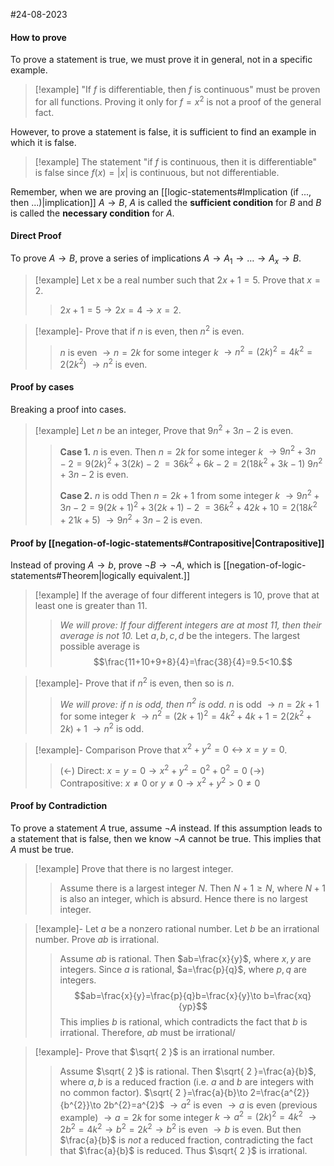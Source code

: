 #24-08-2023

#### How to prove
To prove a statement is true, we must prove it in general, not in a specific example.

>[!example]
>"If $f$ is differentiable, then $f$ is continuous" must be proven for all functions. Proving it only for $f=x^{2}$ is not a proof of the general fact.

However, to prove a statement is false, it is sufficient to find an example in which it is false.

>[!example]
>The statement "if $f$ is continuous, then it is differentiable" is false since $f(x)=|x|$ is continuous, but not differentiable.

Remember, when we are proving an [[logic-statements#Implication (if ..., then ...)|implication]] $A\to B$, $A$ is called the **sufficient condition** for $B$ and $B$ is called the **necessary condition** for $A$.

#### Direct Proof
To prove $A\to B$, prove a series of implications $A\to A_{1}\to\dots\to A_{x}\to B$.

>[!example]
>Let x be a real number such that $2x+1=5$. Prove that $x=2$.
>>$2x+1=5\to 2x=4\to x=2$.
>>

>[!example]-
>Prove that if $n$ is even, then $n^{2}$ is even.
>>$n$ is even $\to n=2k$ for some integer $k$
>>$\to n^{2}=(2k)^{2}=4k^{2}=2(2k^{2})$
>>$\to n^{2}$ is even.


#### Proof by cases
Breaking a proof into cases.

>[!example]
>Let $n$ be an integer, Prove that $9n^{2}+3n-2$ is even.
>>**Case 1.** $n$ is even.
>>Then $n=2k$ for some integer $k$
>>$\to 9n^{2}+3n-2=9(2k)^{2}+3(2k)-2$
>>$=36k^{2}+6k-2=2(18k^{2}+3k-1)$
>>$9n^{2}+3n-2$ is even.
>>
>>**Case 2.** $n$ is odd
>>Then $n=2k+1$ from some integer $k$
>>$\to 9n^{2}+3n-2=9(2k+1)^{2}+3(2k+1)-2$
>>$=36k^{2}+42k+10=2(18k^{2}+21k+5)$
>>$\to 9n^{2}+3n-2$ is even.


#### Proof by [[negation-of-logic-statements#Contrapositive|Contrapositive]]
Instead of proving $A\to b$, prove $\neg B\to\neg A$, which is [[negation-of-logic-statements#Theorem|logically equivalent.]]

>[!example]
>If the average of four different integers is 10, prove that at least one is greater than 11.
>>*We will prove: If four different integers are at most 11, then their average is not 10.*
>>Let $a,b,c,d$ be the integers. The largest possible average is
>>$$\frac{11+10+9+8}{4}=\frac{38}{4}=9.5<10.$$

>[!example]-
>Prove that if $n^{2}$ is even, then so is $n$.
>>*We will prove: if $n$ is odd, then $n^{2}$ is odd.*
>>$n$ is odd $\to n=2k+1$ for some integer $k$
>>$\to n^{2}=(2k+1)^{2}=4k^{2}+4k+1=2(2k^{2}+2k)+1$
>>$\to n^{2}$ is odd.

>[!example]- Comparison
>Prove that $x^{2}+y^{2}=0\leftrightarrow x=y=0$.
>>($\leftarrow$) Direct: $x=y=0\to x^{2}+y^{2}=0^{2}+0^{2}=0$
>>($\to$) Contrapositive: $x\neq 0$ or $y\neq 0\to x^{2}+y^{2}>0\neq 0$


#### Proof by Contradiction
To prove a statement $A$ true, assume $\neg A$ instead. If this assumption leads to a statement that is false, then we know $\neg A$ cannot be true. This implies that $A$ must be true.

>[!example]
>Prove that there is no largest integer.
>>Assume there is a largest integer $N$. Then $N+1\geq N$, where $N+1$ is also an integer, which is absurd. Hence there is no largest integer.

>[!example]-
>Let $a$ be  a nonzero rational number. Let $b$ be an irrational number. Prove $ab$ is irrational.
>>Assume $ab$ is rational. Then $ab=\frac{x}{y}$, where $x,y$ are integers. Since $a$ is rational, $a=\frac{p}{q}$, where $p,q$ are integers.
>>$$ab=\frac{x}{y}=\frac{p}{q}b=\frac{x}{y}\to b=\frac{xq}{yp}$$
>>This implies $b$ is rational, which contradicts the fact that $b$ is irrational. Therefore, $ab$ must be irrational/

>[!example]-
>Prove that $\sqrt{ 2 }$ is an irrational number.
>>Assume $\sqrt{ 2 }$ is rational. Then $\sqrt{ 2 }=\frac{a}{b}$, where $a,b$ is a reduced fraction (i.e. $a$ and $b$ are integers with no common factor).
>>$\sqrt{ 2 }=\frac{a}{b}\to 2=\frac{a^{2}}{b^{2}}\to 2b^{2}=a^{2}$
>>$\to a^{2}$ is even $\to a$ is even (previous example)
>>$\to a=2k$ for some integer $k\to a^{2}=(2k)^{2}=4k^{2}$
>>$\to 2b^{2}=4k^{2}\to b^{2}=2k^{2}\to b^{2}$ is even
>>$\to b$ is even.
>>But then $\frac{a}{b}$ is *not* a reduced fraction, contradicting the fact that $\frac{a}{b}$ is reduced. Thus $\sqrt{ 2 }$ is irrational.

